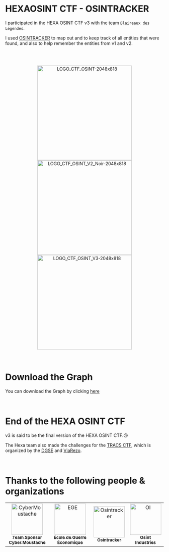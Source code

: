 # HEXAOSINT CTF - OSINTRACKER
I participated in the HEXA OSINT CTF v3 with the team ```Blaireaux des Légendes```.

I used [OSINTRACKER](https://www.osintracker.com) to map out and to keep track of all entities that were found, and also to help remember the entities from v1 and v2.

<br>

<br>



<p align="center">
  <img src="https://github.com/C3n7ral051nt4g3ncy/HEXA-OSINTRACKER/assets/104733166/8fc4b937-a368-46e4-8659-4054c38f2565" alt="LOGO_CTF_OSINT-2048x818" width="300"/>
  <img src="https://github.com/C3n7ral051nt4g3ncy/HEXA-OSINTRACKER/assets/104733166/2e45523e-98ee-4c29-bcee-11a2178985f7" alt="LOGO_CTF_OSINT_V2_Noir-2048x818" width="300"/>
  <img src="https://github.com/C3n7ral051nt4g3ncy/HEXA-OSINTRACKER/assets/104733166/7268405e-8a61-4168-81a9-aa0f6f549abb" alt="LOGO_CTF_OSINT_V3-2048x818" width="300"/>
</p>

<br>

# Download the Graph
You can download the Graph by clicking [here](https://github.com/C3n7ral051nt4g3ncy/HEXA-OSINTRACKER/blob/master/HEXA_GRAPH.png)

<br>

# End of the HEXA OSINT CTF
v3 is said to be the final version of the HEXA OSINT CTF.😢

The Hexa team also made the challenges for the [TRACS CTF](https://tracs.viarezo.fr), which is organized by the [DGSE](https://www.dgse.gouv.fr) and [ViaRezo](https://viarezo.fr).

<br>

# Thanks to the following people & organizations
<table>
<tr>
    <td align="center">
        <a href="https://www.linkedin.com/company/cyber-moustache">
            <img src="https://github.com/C3n7ral051nt4g3ncy/HEXA-OSINTRACKER/assets/104733166/07f4efe9-b2c8-4c64-ac2f-cc0944817b8c" width="99;" alt="CyberMoustache"/>
            <br />
            <sub><b>Team Sponsor Cyber Moustache</b></sub>
        </a>
    </td>
    <td align="center">
        <a href="https://www.ege.fr">
            <img src="https://github.com/C3n7ral051nt4g3ncy/HEXA-OSINTRACKER/assets/104733166/15d3220f-5aa2-45a3-b8c9-78535d9397a5" width="99;" alt="EGE"/>
            <br />
            <sub><b>École de Guerre Économique</b></sub>
        </a>
    <td align="center">
        <a href="https://www.osintracker.com">
            <img src="https://github.com/C3n7ral051nt4g3ncy/HEXA-OSINTRACKER/assets/104733166/4922d36e-8843-48aa-9472-7cd9fbd020fc" width="99;" alt="Osintracker"/>
            <br />
            <sub><b>Osintracker</b></sub>
        </a>
    <td align="center">
        <a href="https://osint.industries">
            <img src="https://github.com/C3n7ral051nt4g3ncy/HEXA-OSINTRACKER/assets/104733166/8f3229d2-0f21-48c6-a849-968bdeabedfd" width="99;" alt="OI"/>
            <br />
            <sub><b>Osint Industries</b></sub>
        </a>
</table>


